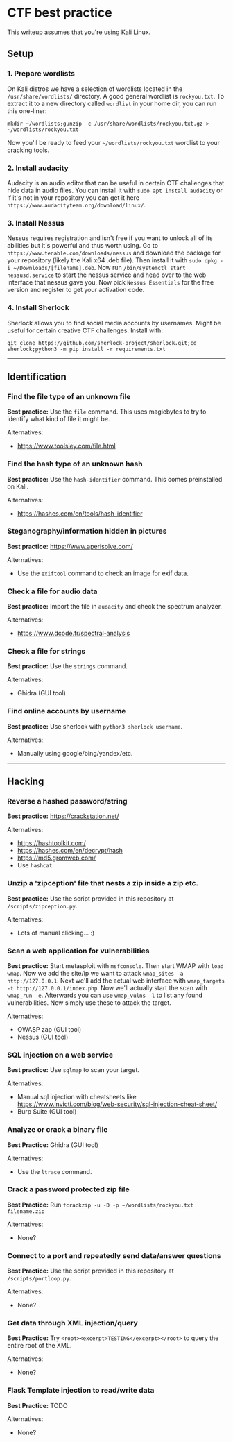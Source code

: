 # CTF best practice

This writeup assumes that you're using Kali Linux.

## Setup

### 1. Prepare wordlists

On Kali distros we have a selection of wordlists located in the `/usr/share/wordlists/` directory. A good general wordlist is `rockyou.txt`. To extract it to a new directory called `wordlist` in your home dir, you can run this one-liner:

`mkdir ~/wordlists;gunzip -c /usr/share/wordlists/rockyou.txt.gz > ~/wordlists/rockyou.txt`

Now you'll be ready to feed your `~/wordlists/rockyou.txt` wordlist to your cracking tools.

### 2. Install audacity

Audacity is an audio editor that can be useful in certain CTF challenges that hide data in audio files. You can install it with `sudo apt install audacity` or if it's not in your repository you can get it here `https://www.audacityteam.org/download/linux/`.

### 3. Install Nessus

Nessus requires registration and isn't free if you want to unlock all of its abilities but it's powerful and thus worth using. Go to `https://www.tenable.com/downloads/nessus` and download the package for your repository (likely the Kali x64 .deb file). Then install it with `sudo dpkg -i ~/Downloads/[filename].deb`. Now run `/bin/systemctl start nessusd.service` to start the nessus service and head over to the web interface that nessus gave you. Now pick `Nessus Essentials` for the free version and register to get your activation code.

### 4. Install Sherlock

Sherlock allows you to find social media accounts by usernames. Might be useful for certain creative CTF challenges. Install with:

`git clone https://github.com/sherlock-project/sherlock.git;cd sherlock;python3 -m pip install -r requirements.txt`

---

## Identification

### Find the file type of an unknown file

**Best practice:** Use the `file` command. This uses magicbytes to try to identify what kind of file it might be.

Alternatives:
* https://www.toolsley.com/file.html

### Find the hash type of an unknown hash

**Best practice:** Use the `hash-identifier` command. This comes preinstalled on Kali.

Alternatives:
* https://hashes.com/en/tools/hash_identifier

### Steganography/information hidden in pictures

**Best practice:** https://www.aperisolve.com/

Alternatives:
* Use the `exiftool` command to check an image for exif data.

### Check a file for audio data

**Best practice:** Import the file in `audacity` and check the spectrum analyzer.

Alternatives:
* https://www.dcode.fr/spectral-analysis

### Check a file for strings

**Best practice:** Use the `strings` command.

Alternatives:
* Ghidra (GUI tool)

### Find online accounts by username

**Best practice:** Use sherlock with `python3 sherlock username`.

Alternatives:
* Manually using google/bing/yandex/etc.

---

## Hacking

### Reverse a hashed password/string

**Best practice:** https://crackstation.net/

Alternatives:
* https://hashtoolkit.com/
* https://hashes.com/en/decrypt/hash
* https://md5.gromweb.com/
* Use `hashcat`

### Unzip a 'zipception' file that nests a zip inside a zip etc.

**Best practice:** Use the script provided in this repository at `/scripts/zipception.py`.

Alternatives:
* Lots of manual clicking... :)

### Scan a web application for vulnerabilities

**Best practice:** Start metasploit with `msfconsole`. Then start WMAP with `load wmap`. Now we add the site/ip we want to attack `wmap_sites -a http://127.0.0.1`. Next we'll add the actual web interface with `wmap_targets -t http://127.0.0.1/index.php`. Now we'll actually start the scan with `wmap_run -e`. Afterwards you can use `wmap_vulns -l` to list any found vulnerabilities. Now simply use these to attack the target.

Alternatives:
* OWASP zap (GUI tool)
* Nessus (GUI tool)

### SQL injection on a web service

**Best practice:** Use `sqlmap` to scan your target.

Alternatives:
* Manual sql injection with cheatsheets like https://www.invicti.com/blog/web-security/sql-injection-cheat-sheet/
* Burp Suite (GUI tool)

### Analyze or crack a binary file

**Best Practice:** Ghidra (GUI tool)

Alternatives:
* Use the `ltrace` command.

### Crack a password protected zip file

**Best Practice:** Run `fcrackzip -u -D -p ~/wordlists/rockyou.txt filename.zip`

Alternatives:
* None?

### Connect to a port and repeatedly send data/answer questions

**Best Practice:** Use the script provided in this repository at `/scripts/portloop.py`.

Alternatives:
* None?

### Get data through XML injection/query

**Best Practice:** Try `<root><excerpt>TESTING</excerpt></root>` to query the entire root of the XML.

Alternatives:
* None?

### Flask Template injection to read/write data
**Best Practice:** TODO

Alternatives:
* None?